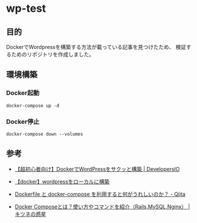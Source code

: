 # wp-test

## 目的

DockerでWordpressを構築する方法が載っている記事を見つけたため、
検証するためのリポジトリを作成しました。

## 環境構築

### Docker起動

```
docker-compose up -d
```

### Docker停止

```
docker-compose down --volumes
```

## 参考

- [【超初心者向け】DockerでWordPressをサクッと構築 | DevelopersIO](https://dev.classmethod.jp/articles/beginner-docker-wordpress/)

- [【docker】wordpressをローカルに構築](https://zenn.dev/persona/articles/50f87da99c92af)

- [Dockerfile と docker-compose を利用すると何がうれしいのか？ - Qiita](https://qiita.com/sugurutakahashi12345/items/0b1ceb92c9240aacca02)

- [Docker Composeとは？使い方やコマンドを紹介（Rails,MySQL,Nginx） | キツネの惑星](https://kitsune.blog/docker-compose)

